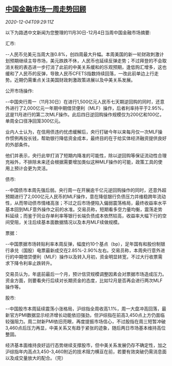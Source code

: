 <!--1607075705000-->
[中国金融市场一周走势回顾](https://cn.reuters.com/article/weekly-glance-china-fin-market-1204-idCNKBS28E12I)
------

<div><i>2020-12-04T09:29:11Z</i></div><p>以下为路透中文新闻为您整理的11月30日-12月4日当周中国金融市场摘要:</p><p>汇市:</p><p>--人民币兑美元当周大涨0.8%，创四周最大升幅。本周美国的新一轮财政刺激计划预期继续主导市场，美元跌跌不休，人民币也延续反弹走势；不过拜登的不会取消关税的表态进一步打消了此前的中美关系缓和的乐观预期，逢低购汇增多，这也缓和了人民币的反弹，导致人民币CFETS指数持续回落，一改此前单边上行走势。近期仍需重点关注美国财政刺激政策进展以及中美关系发展。</p><p>公开市场操作:</p><p>--中国央行周一（11月30日）在进行1,500亿元人民币七天期逆回购的同时，还意外进行了2,000亿元一年期中期借贷便利（MLF）操作，后者利率持平于2.95%，这是11月进行的第二次MLF操作。此后四日逆回购操作规模仅为200亿和100亿，单周全口径净回笼300亿元。</p><p>业内人士认为，在信用债违约忧虑缓解后，央行打破今年以来每月仅一次MLF操作惯例再投长钱，帮助银行降低资金成本，最终目的在于给实体经济融资提供良好的外部条件。</p><p>他们并表示，央行此举打消了短期内降准的可能性，除以逆回购等保证流动性合理充裕外，不排除未来还会根据需要增加类似这种MLF操作的可能，政策工具的使用上预计会更为灵活。</p><p>债市:</p><p>--中国债市本周先强后弱。央行周一在开展逾千亿元逆回购操作的同时，还意外超预期进行了2,000亿元人民币的MLF操作，意在降低银行负债压力并维稳跨年流动性，从而带动债市情绪高涨；不过之后市场便陷入偏弱震荡格局，最终收益率水平基本回到MLF意外操作之前的水准。交易员称，短期看多空力量均衡，震荡走势料延续；而鉴于同业存单利率等银行长端负债成本依然较高，收益率大幅下行的空间受阻，关注后续基本面数据情况以及本月MLF续做规模。</p><p>票据：</p><p>--中国票据市场转贴利率本周反弹，幅度约10个基点（bp），足年国有和股份制银行承兑（国股）电票最新成交在2.85%-2.90%左右。交易员称，本周央行意外进行的中期借贷便利（MLF）操作以及转入月初，资金明显转宽，不过大行收票需求下降令利率止跌转升。</p><p>交易员认为，年底前最后一个月，预计信贷规模调整因素会对票据市场造成压力。资金方面，则要看央行后续对长期资金的态度，比如12月是否再会进行两次MLF操作等。</p><p>股市:</p><p>--中国股市本周延续震荡小涨格局，沪综指全周收高1.1%，周一大盘冲高回落，最新官方PMI数据显示经济增长动能依旧强劲，但沪综指在前高3,450点上方仍面临较强阻力。周二财新PMI依旧亮眼，再度提振市场信心，不过股指在周三短暂冲破3,460点后压力再显，中美关系又有趋于紧张的迹象，随后两日市场基本维持高位整固。</p><p>经济基本面维持良好运行态势继续支撑股市，但中美关系发展仍存不确定性，加之沪综指年内高点3,450-3,460附近的技术阻力横亘在前，若要有效突破仍需消息面以及成交量放大的配合。（完）</p>
